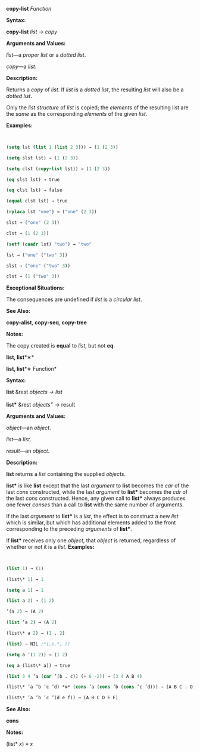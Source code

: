 **copy-list** *Function* 



**Syntax:** 



**copy-list** *list → copy* 



**Arguments and Values:** 



*list*—a *proper list* or a *dotted list*. 



*copy*—a *list*. 



**Description:** 



Returns a *copy* of *list*. If *list* is a *dotted list*, the resulting *list* will also be a *dotted list*. 



Only the *list structure* of *list* is copied; the *elements* of the resulting list are the *same* as the corresponding *elements* of the given *list*. 



**Examples:**
```lisp
 

(setq lst (list 1 (list 2 3))) → (1 (2 3)) 

(setq slst lst) → (1 (2 3)) 

(setq clst (copy-list lst)) → (1 (2 3)) 

(eq slst lst) → true 

(eq clst lst) → false 

(equal clst lst) → true 

(rplaca lst "one") → ("one" (2 3)) 

slst → ("one" (2 3)) 

clst → (1 (2 3)) 

(setf (caadr lst) "two") → "two" 

lst → ("one" ("two" 3)) 

slst → ("one" ("two" 3)) 

clst → (1 ("two" 3)) 


```
**Exceptional Situations:** 



The consequences are undefined if *list* is a *circular list*. 



**See Also:** 



**copy-alist**, **copy-seq**, **copy-tree** 



**Notes:** 



The copy created is **equal** to *list*, but not **eq**. 







 



 



**list, list***∗* 



**list, list***∗ Function* 



**Syntax:** 



**list** &amp;rest *objects → list* 



**list\*** &amp;rest *objects*<sup>+</sup> → result 



**Arguments and Values:** 



*object*—an *object*. 



*list*—a *list*. 



*result*—an *object*. 



**Description:** 



**list** returns a *list* containing the supplied *objects*. 



**list\*** is like **list** except that the last *argument* to **list** becomes the *car* of the last *cons* constructed, while the last *argument* to **list\*** becomes the *cdr* of the last *cons* constructed. Hence, any given call to **list\*** always produces one fewer *conses* than a call to **list** with the same number of arguments. 



If the last *argument* to **list\*** is a *list*, the effect is to construct a new *list* which is similar, but which has additional elements added to the front corresponding to the preceding *arguments* of **list\***. 



If **list\*** receives only one *object*, that *object* is returned, regardless of whether or not it is a *list*. **Examples:**
```lisp
 

(list 1) → (1) 

(list\* 1) → 1 

(setq a 1) → 1 

(list a 2) → (1 2) 

’(a 2) → (A 2) 

(list ’a 2) → (A 2) 

(list\* a 2) → (1 . 2) 

(list) → NIL ;*i.e.*, () 

(setq a ’(1 2)) → (1 2) 

(eq a (list\* a)) → true 

(list 3 4 ’a (car ’(b . c)) (+ 6 -2)) → (3 4 A B 4) 

(list\* ’a ’b ’c ’d) *≡* (cons ’a (cons ’b (cons ’c ’d))) → (A B C . D) 

(list\* ’a ’b ’c ’(d e f)) → (A B C D E F) 


```
**See Also:** 



**cons** 







 



 



**Notes:** 



(list\* *x*) *≡ x* 



